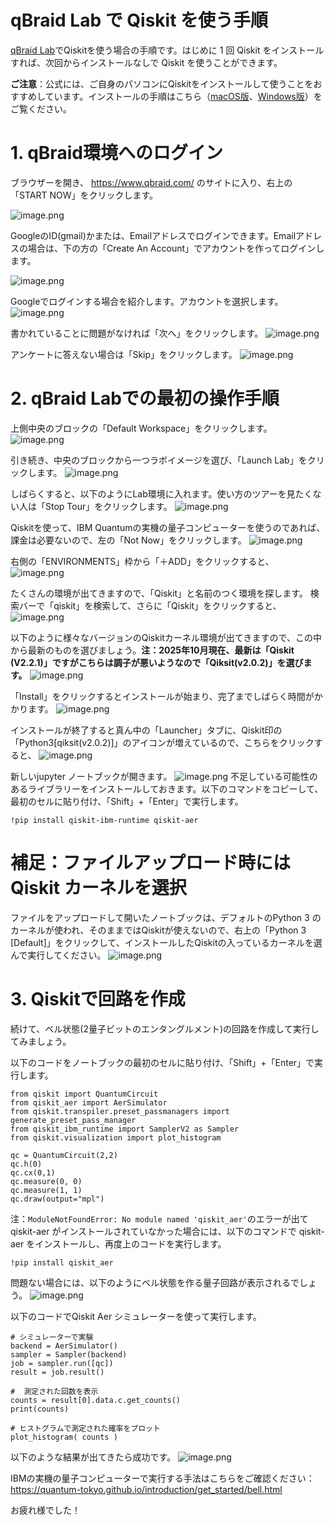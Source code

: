 # qBraid Lab で Qiskit を使う手順
[qBraid Lab](https://www.qbraid.com/)でQiskitを使う場合の手順です。はじめに 1 回 Qiskit をインストールすれば、次回からインストールなしで Qiskit を使うことができます。

**ご注意**：公式には、ご自身のパソコンにQiskitをインストールして使うことをおすすめしています。インストールの手順はこちら（[macOS版](https://qiita.com/kifumi/items/8f3617051635f986cc5f)、[Windows版](https://qiita.com/kifumi/items/d36d0601d963a17bcf93)）をご覧ください。

# 1. qBraid環境へのログイン
ブラウザーを開き、 https://www.qbraid.com/ のサイトに入り、右上の「START NOW」をクリックします。

![image.png](https://qiita-image-store.s3.ap-northeast-1.amazonaws.com/0/151117/58016fd4-2238-4751-98d0-65c353a8b6d6.png)


GoogleのID(gmail)かまたは、Emailアドレスでログインできます。Emailアドレスの場合は、下の方の「Create An Account」でアカウントを作ってログインします。

![image.png](https://qiita-image-store.s3.ap-northeast-1.amazonaws.com/0/151117/d8d9a778-20ca-51be-7445-4cf350e0fc8a.png)

Googleでログインする場合を紹介します。アカウントを選択します。
![image.png](https://qiita-image-store.s3.ap-northeast-1.amazonaws.com/0/151117/26f3e914-586b-043e-5c7d-d0e09715425c.png)

書かれていることに問題がなければ「次へ」をクリックします。
![image.png](https://qiita-image-store.s3.ap-northeast-1.amazonaws.com/0/151117/2c38f21a-f1c1-add9-b40d-830c3cf3b7e9.png)

アンケートに答えない場合は「Skip」をクリックします。
![image.png](https://qiita-image-store.s3.ap-northeast-1.amazonaws.com/0/151117/d3733b37-e4f6-179e-e298-91a22859cbd1.png)


# 2. qBraid Labでの最初の操作手順
上側中央のブロックの「Default Workspace」をクリックします。
![image.png](https://qiita-image-store.s3.ap-northeast-1.amazonaws.com/0/151117/4718a0d0-ed32-455a-8dda-ec2717e8d05c.png)


引き続き、中央のブロックから一つラボイメージを選び、「Launch Lab」をクリックします。
![image.png](https://qiita-image-store.s3.ap-northeast-1.amazonaws.com/0/151117/37b5fc82-a93c-47e1-8a74-cb4dbe78760e.png)

しばらくすると、以下のようにLab環境に入れます。使い方のツアーを見たくない人は「Stop Tour」をクリックします。
![image.png](https://qiita-image-store.s3.ap-northeast-1.amazonaws.com/0/151117/c91753fd-70b1-47b0-b804-cf0ab2c68d22.png)

Qiskitを使って、IBM Quantumの実機の量子コンピューターを使うのであれば、課金は必要ないので、左の「Not Now」をクリックします。
![image.png](https://qiita-image-store.s3.ap-northeast-1.amazonaws.com/0/151117/9e0c47ac-5537-42ef-9247-765372560297.png)

右側の「ENVIRONMENTS」枠から「＋ADD」をクリックすると、
![image.png](https://qiita-image-store.s3.ap-northeast-1.amazonaws.com/0/151117/931af54c-092c-678f-4d7d-29f70fb19de6.png)

たくさんの環境が出てきますので、「Qiskit」と名前のつく環境を探します。
検索バーで「qiskit」を検索して、さらに「Qiskit」をクリックすると、
![image.png](https://qiita-image-store.s3.ap-northeast-1.amazonaws.com/0/151117/6d06aea7-2776-4a27-8e57-81ae30d880f7.png)


以下のように様々なバージョンのQiskitカーネル環境が出てきますので、この中から最新のものを選びましょう。**注：2025年10月現在、最新は「Qiskit (V2.2.1)」ですがこちらは調子が悪いようなので「Qiksit(v2.0.2)」を選びます。** 
![image.png](https://qiita-image-store.s3.ap-northeast-1.amazonaws.com/0/151117/6b78fa11-3565-4908-b0f5-2dd945816006.png)

「Install」をクリックするとインストールが始まり、完了までしばらく時間がかかります。
![image.png](https://qiita-image-store.s3.ap-northeast-1.amazonaws.com/0/151117/ab4eb341-c0a3-459c-8589-a30281c644d0.png)

インストールが終了すると真ん中の「Launcher」タブに、Qiskit印の「Python3[qiksit(v2.0.2)]」のアイコンが増えているので、こちらをクリックすると、
![image.png](https://qiita-image-store.s3.ap-northeast-1.amazonaws.com/0/151117/f721e44d-0010-48cf-bc03-0945d258f8dc.png)



新しいjupyter ノートブックが開きます。
![image.png](https://qiita-image-store.s3.ap-northeast-1.amazonaws.com/0/151117/b6e31ea8-7a3f-f77e-0ccd-814d6631e994.png)
不足している可能性のあるライブラリーをインストールしておきます。以下のコマンドをコピーして、最初のセルに貼り付け、「Shift」+「Enter」で実行します。
```
!pip install qiskit-ibm-runtime qiskit-aer
```

# 補足：ファイルアップロード時には Qiskit カーネルを選択
ファイルをアップロードして開いたノートブックは、デフォルトのPython 3 のカーネルが使われ、そのままではQiskitが使えないので、右上の「Python 3 [Default]」をクリックして、インストールしたQiskitの入っているカーネルを選んで実行してください。
![image.png](https://qiita-image-store.s3.ap-northeast-1.amazonaws.com/0/151117/87369347-4987-6259-9b3d-2563a8f03138.png)



# 3. Qiskitで回路を作成
続けて、ベル状態(2量子ビットのエンタングルメント)の回路を作成して実行してみましょう。

以下のコードをノートブックの最初のセルに貼り付け、「Shift」+「Enter」で実行します。
```
from qiskit import QuantumCircuit
from qiskit_aer import AerSimulator
from qiskit.transpiler.preset_passmanagers import generate_preset_pass_manager
from qiskit_ibm_runtime import SamplerV2 as Sampler
from qiskit.visualization import plot_histogram

qc = QuantumCircuit(2,2)
qc.h(0) 
qc.cx(0,1) 
qc.measure(0, 0)
qc.measure(1, 1)
qc.draw(output="mpl")
```
注：`ModuleNotFoundError: No module named 'qiskit_aer'`のエラーが出て qiskit-aer がインストールされていなかった場合には、以下のコマンドで qiskit-aer をインストールし、再度上のコードを実行します。

```
!pip install qiskit_aer
```
問題ない場合には、以下のようにベル状態を作る量子回路が表示されるでしょう。
![image.png](https://qiita-image-store.s3.ap-northeast-1.amazonaws.com/0/151117/fccb71fa-e014-4ab8-a585-ad97c4348257.png)

以下のコードでQiskit Aer シミュレーターを使って実行します。
```
# シミュレーターで実験
backend = AerSimulator()
sampler = Sampler(backend)
job = sampler.run([qc])
result = job.result()

#  測定された回数を表示
counts = result[0].data.c.get_counts()
print(counts)

# ヒストグラムで測定された確率をプロット
plot_histogram( counts )
```
以下のような結果が出てきたら成功です。
![image.png](https://qiita-image-store.s3.ap-northeast-1.amazonaws.com/0/151117/a61a6e15-987c-48ec-b529-615251672d29.png)


IBMの実機の量子コンピューターで実行する手法はこちらをご確認ください：https://quantum-tokyo.github.io/introduction/get_started/bell.html


お疲れ様でした！

